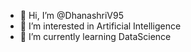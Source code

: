 - 👋 Hi, I’m @DhanashriV95
- 👀 I’m interested in Artificial Intelligence
- 🌱 I’m currently learning DataScience


<!---
DhanashriV95/DhanashriV95 is a ✨ special ✨ repository because its `README.md` (this file) appears on your GitHub profile.
You can click the Preview link to take a look at your changes.
--->
